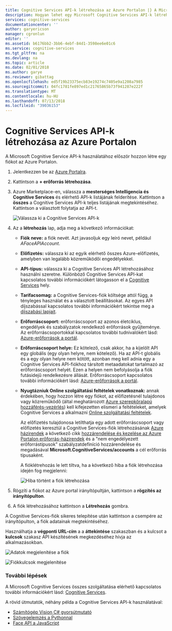 ```yaml
---
title: Cognitive Services API-k létrehozása az Azure Portalon |} A Microsoft Docs
description: Hogyan lehet egy Microsoft Cognitive Services API-k létrehozása az Azure Portalon.
services: cognitive-services
documentationcenter: ''
author: garyericson
manager: cgronlun
editor: ''
ms.assetid: b6176bb2-3bb6-4ebf-84d1-3598ee6e01c6
ms.service: cognitive-services
ms.tgt_pltfrm: na
ms.devlang: na
ms.topic: article
ms.date: 02/01/2018
ms.author: garye
ms.reviewer: gibattag
ms.openlocfilehash: ed5f19b23375ecb83e19274c7405e9a1208a7985
ms.sourcegitcommit: 04fc1781fe897ed1c21765865b73f941287e222f
ms.translationtype: MT
ms.contentlocale: hu-HU
ms.lasthandoff: 07/13/2018
ms.locfileid: "39036153"
---
```

# <a name="create-a-cognitive-services-apis-account-in-the-azure-portal"></a>Cognitive Services API-k létrehozása az Azure Portalon

A Microsoft Cognitive Service API-k használatához először hozzon létre egy fiókot az Azure Portalon.

1. Jelentkezzen be az [Azure Portalra](http://portal.azure.com).

2. Kattintson a **+ erőforrás létrehozása**.

3. Azure Marketplace-en, válassza a **mesterséges Intelligencia és Cognitive Services** és elérhető API-k listájának felderítése. Kattintson a **összes** a Cognitive Services API-k teljes listájának megtekintéséhez. Kattintson a választott folytatja az API-t.

    ![Válassza ki a Cognitive Services API-k](media/cognitive-services-apis-create-account/select-cognitive-services-apis.png)

4. Az a **létrehozás** lap, adja meg a következő információkat:

   - **Fiók neve:** a fiók nevét. Azt javasoljuk egy leíró nevet, például *AFaceAPIAccount*.

   - **Előfizetés:** válassza ki az egyik elérhető összes Azure-előfizetés, amelyben van legalább közreműködői engedélyekkel.

   - **API-típus:** válassza ki a Cognitive Services API létrehozásához használni szeretne. Különböző Cognitive Services API-kat kapcsolatos további információkért látogasson el a [Cognitive Services](https://azure.microsoft.com/services/cognitive-services/) hely.

   - **Tarifacsomag:** a Cognitive Services-fiók költsége attól függ, a tényleges használat és a választott beállításokat. Az egyes API díjszabással kapcsolatos további információkért tekintse meg a [díjszabási lapjait](https://azure.microsoft.com/pricing/details/cognitive-services/).

   - **Erőforráscsoport:** erőforráscsoport az azonos életciklus, engedélyek és szabályzatok rendelkező erőforrások gyűjteménye. Az erőforráscsoportokkal kapcsolatos további tudnivalókért lásd: [Azure-erőforrások a portál](https://docs.microsoft.com/azure/azure-resource-manager/resource-group-portal).

   - **Erőforráscsoport helye:** Ez kötelező, csak akkor, ha a kijelölt API egy globális (egy olyan helyre, nem kötelező). Ha az API-t globális és a egy olyan helyre nem kötött, azonban meg kell adnia egy a Cognitive Services API-fiókhoz társított metaadatokat tartalmazó az erőforráscsoport helyét. Ezen a helyen nem befolyásolja a fiók futásidejű rendelkezésre állását. Erőforráscsoport kapcsolatos további információkért lásd: [Azure-erőforrások a portál](https://docs.microsoft.com/azure/azure-resource-manager/resource-group-portal).

   - **Nyugtázniuk Online szolgáltatási feltételek vonatkoznak:** annak érdekében, hogy hozzon létre egy fiókot, az előfizetésnél tulajdonos vagy közreműködő (által meghatározott [Azure szerepköralapú hozzáférés-vezérlés](https://docs.microsoft.com/azure/role-based-access-control/overview)) kell kifejezetten elismeri a feltételeket, amelyek Cognitive Services a alkalmazni [Online szolgáltatási feltételek](https://www.microsoft.com/en-us/Licensing/product-licensing/products.aspx). 

     Az előfizetés tulajdonosa letilthatja egy adott erőforráscsoport vagy előfizetés keresztül a Cognitive Services-fiók létrehozásának [Azure házirendek](../azure-policy/azure-policy-introduction.md) a következő cikk [hozzárendelése és kezelése az Azure Portalon erőforrás-házirendek](../azure-policy/assign-policy-definition.md) és a "nem engedélyezett erőforrástípusok" szabályzatdefiníció hozzárendelése és megadásával **Microsoft.CognitiveServices/accounts** a cél erőforrás típusaként.

     A fióklétrehozás le lett tiltva, ha a következő hiba a fiók létrehozása idején fog megjelenni:

     ![Hiba történt a fiók létrehozása](media/cognitive-services-apis-create-account/error-message.png)

5. Rögzíti a fiókot az Azure portal irányítópultján, kattintson a **rögzítés az irányítópulton**.

6. A fiók létrehozásához kattintson a **Létrehozás** gombra.

A Cognitive Services-fiók sikeres telepítése után kattintson a csempére az irányítópulton, a fiók adatainak megtekintéséhez.

Használhatja a **végponti URL-cím** a a **áttekintése** szakaszban és a kulcsot a **kulcsok** szakasz API készítésének megkezdéséhez hívja az alkalmazásokban.

![Adatok megjelenítése a fiók](media/cognitive-services-apis-create-account/display-account.png)

![Fiókkulcsok megjelenítése](media/cognitive-services-apis-create-account/account-keys.png)

### <a name="next-steps"></a>További lépések

A Microsoft Cognitive Services összes szolgáltatása elérhető kapcsolatos további információkért lásd: [Cognitive Services](https://azure.microsoft.com/services/cognitive-services/).

A rövid útmutatók, néhány példa a Cognitive Services API-k használatával:

 - [Számítógép Vision C# gyorsútmutató](computer-vision/quickstarts/csharp.md)
 - [Szövegelemzés a Pythonnal](text-analytics/quickstarts/python.md)
 - [Face API a JavaScript](face/quickstarts/javascript.md)
